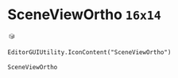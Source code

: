 # SceneViewOrtho `16x14`
<img src="/img/SceneViewOrtho.png" width=16 height=14>

``` CSharp
EditorGUIUtility.IconContent("SceneViewOrtho")
```
```
SceneViewOrtho
```

